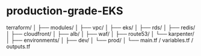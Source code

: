 # production-grade-EKS


terraform/
│
├── modules/
│   ├── vpc/
│   ├── eks/
│   ├── rds/
│   ├── redis/
│   ├── cloudfront/
│   ├── alb/
│   ├── waf/
│   ├── route53/
│   └── karpenter/
│
├── environments/
│   ├── dev/
│   └── prod/
│
└── main.tf / variables.tf / outputs.tf
